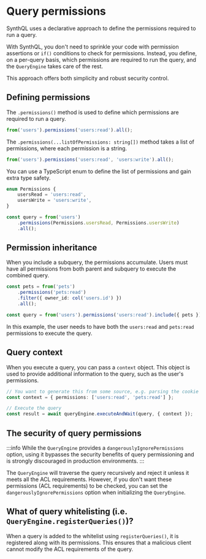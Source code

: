 # Query permissions

SynthQL uses a declarative approach to define the permissions required to run a query.

With SynthQL, you don't need to sprinkle your code with permission assertions or `if()` conditions to check for permissions. Instead, you define, on a per-query basis, which permissions are required to run the query, and the `QueryEngine` takes care of the rest.

This approach offers both simplicity and robust security control.

## Defining permissions

The `.permissions()` method is used to define which permissions are required to run a query.

```ts
from('users').permissions('users:read').all();
```

The `.permissions(...listOfPermissions: string[])` method takes a list of permissions, where each permission is a string.

```ts
from('users').permissions('users:read', 'users:write').all();
```

You can use a TypeScript enum to define the list of permissions and gain extra type safety.

```ts
enum Permissions {
    usersRead = 'users:read',
    usersWrite = 'users:write',
}

const query = from('users')
    .permissions(Permissions.usersRead, Permissions.usersWrite)
    .all();
```

## Permission inheritance

When you include a subquery, the permissions accumulate. Users must have all permissions from both parent and subquery to execute the combined query.

```ts
const pets = from('pets')
    .permissions('pets:read')
    .filter({ owner_id: col('users.id') })
    .all();

const query = from('users').permissions('users:read').include({ pets }).all();
```

In this example, the user needs to have both the `users:read` and `pets:read` permissions to execute the query.

## Query context

When you execute a query, you can pass a `context` object. This object is used to provide additional information to the query, such as the user's permissions.

```ts
// You want to generate this from some source, e.g. parsing the cookie sent with a HTTP request
const context = { permissions: ['users:read', 'pets:read'] };

// Execute the query
const result = await queryEngine.executeAndWait(query, { context });
```

## The security of query permissions

:::info
While the `QueryEngine` provides a `dangerouslyIgnorePermissions` option, using it bypasses the security benefits of query permissioning and is strongly discouraged in production environments.
:::

The `QueryEngine` will traverse the query recursively and reject it unless it meets all the ACL requirements. However, if you don't want these permissions (ACL requirements) to be checked, you can set the `dangerouslyIgnorePermissions` option when initializing the `QueryEngine`.

## What of query whitelisting (i.e. `QueryEngine.registerQueries()`)?

When a query is added to the whitelist using `registerQueries()`, it is registered along with its permissions. This ensures that a malicious client cannot modify the ACL requirements of the query.
